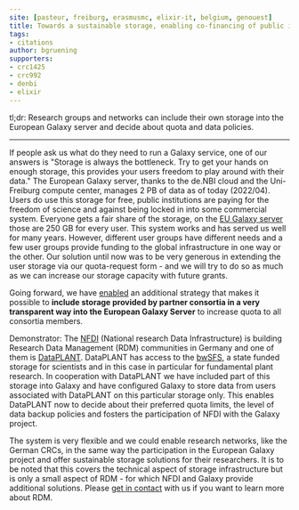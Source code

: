 ```yaml
---
site: [pasteur, freiburg, erasmusmc, elixir-it, belgium, genouest]
title: Towards a sustainable storage, enabling co-financing of public infrastructure
tags:
- citations
author: bgruening
supporters:
- crc1425
- crc992
- denbi
- elixir
---
```


tl;dr: Research groups and networks can include their own storage into the European Galaxy server and decide about quota and data policies.

<hr/>

If people ask us what do they need to run a Galaxy service, one of our answers is
"Storage is always the bottleneck. Try to get your hands on enough storage, this provides your users freedom to play around with their data."
The European Galaxy server, thanks to the de.NBI cloud and the Uni-Freiburg compute center, manages 2 PB of data as of today (2022/04).
Users do use this storage for free, public institutions are paying for the freedom of science and against being locked in into some commercial system.
Everyone gets a fair share of the storage, on the [EU Galaxy server](https://usegalaxy.eu) those are 250 GB for every user.
This system works and has served us well for many years. However, different user groups have different needs and a
few user groups provide funding to the global infrastructure in one way or the other. Our solution until now was to be
very generous in extending the user storage via our quota-request form - and we will try to do so as much as we can increase our storage capacity with future grants.

Going forward, we have [enabled](https://github.com/usegalaxy-eu/sorting-hat/pull/9/) an additional strategy that makes it possible to
<b>include storage provided by partner consortia in a very transparent way into the European Galaxy Server</b> to increase quota to all consortia members.

Demonstrator: The [NFDI](https://www.nfdi.de) (National research Data Infrastructure) is building Research Data Management (RDM) communities in Germany and one of them
is [DataPLANT](https://nfdi4plants.de). DataPLANT has access to the [bwSFS](https://www.alwr-bw.de/bwsfs/), a state funded storage for scientists
and in this case in particular for fundamental plant research. In cooperation with DataPLANT we have included part of this storage into Galaxy
and have configured Galaxy to store data from users associated with DataPLANT on this particular storage only. This enables DataPLANT now to
decide about their preferred quota limits, the level of data backup policies and fosters the participation of NFDI with the Galaxy project.

The system is very flexible and we could enable research networks, like the German CRCs, in the same way the participation in the European Galaxy project
and offer sustainable storage solutions for their researchers. It is to be noted that this covers the technical aspect of storage infrastructure but
is only a small aspect of RDM - for which NFDI and Galaxy provide additional solutions. Please [get in contact](mailto:contact@usegalaxy.eu) with us if you want to learn more about RDM.

